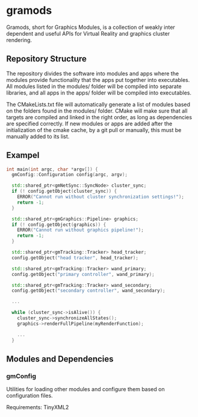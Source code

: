 # gramods

Gramods, short for Graphics Modules, is a collection of weakly inter dependent and useful APIs for Virtual Reality and graphics cluster rendering.

## Repository Structure

The repository divides the software into modules and apps where the modules provide functionality that the apps put together into executables. All modules listed in the modules/ folder will be compiled into separate libraries, and all apps in the apps/ folder will be compiled into executables.

The CMakeLists.txt file will automatically generate a list of modules based on the folders found in the modules/ folder. CMake will make sure that all targets are compiled and linked in the right order, as long as dependencies are specified correctly. If new modules or apps are added after the initialization of the cmake cache, by a git pull or manually, this must be manually added to its list.

## Exampel

```c++
int main(int argc, char *argv[]) {
  gmConfig::Configuration config(argc, argv);

  std::shared_ptr<gmNetSync::SyncNode> cluster_sync;
  if (! config.getObject(cluster_sync)) {
    ERROR("Cannot run without cluster synchronization settings!");
    return -1;
  }

  std::shared_ptr<gmGraphics::Pipeline> graphics;
  if (! config.getObject(graphics)) {
    ERROR("Cannot run without graphics pipeline!");
    return -1;
  }

  std::shared_ptr<gmTracking::Tracker> head_tracker;
  config.getObject("head tracker", head_tracker);

  std::shared_ptr<gmTracking::Tracker> wand_primary;
  config.getObject("primary controller", wand_primary);

  std::shared_ptr<gmTracking::Tracker> wand_secondary;
  config.getObject("secondary controller", wand_secondary);

  ...

  while (cluster_sync->isAlive()) {
    cluster_sync->synchronizeAllStates();
    graphics->renderFullPipeline(myRenderFunction);

    ...
  }
```

## Modules and Dependencies

### gmConfig

Utilities for loading other modules and configure them based on configuration files.

Requirements: TinyXML2

